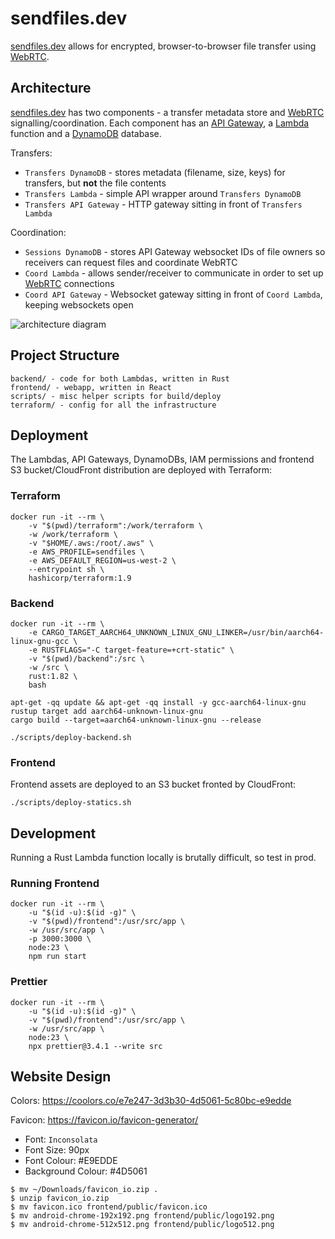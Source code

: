 # sendfiles.dev

[sendfiles.dev](https://sendfiles.dev) allows for encrypted, browser-to-browser file transfer using [WebRTC](https://webrtc.org).


## Architecture

[sendfiles.dev](https://sendfiles.dev) has two components - a transfer metadata store and [WebRTC](https://webrtc.org) signalling/coordination. Each component has an [API Gateway](https://aws.amazon.com/api-gateway/), a [Lambda](https://aws.amazon.com/lambda/) function and a [DynamoDB](https://aws.amazon.com/dynamodb/) database.

Transfers:
  - `Transfers DynamoDB` - stores metadata (filename, size, keys) for transfers, but **not** the file contents
  - `Transfers Lambda` - simple API wrapper around `Transfers DynamoDB`
  - `Transfers API Gateway` - HTTP gateway sitting in front of `Transfers Lambda`

Coordination:
  - `Sessions DynamoDB` - stores API Gateway websocket IDs of file owners so receivers can request files and coordinate WebRTC
  - `Coord Lambda` - allows sender/receiver to communicate in order to set up [WebRTC](https://webrtc.org) connections
  - `Coord API Gateway` - Websocket gateway sitting in front of `Coord Lambda`, keeping websockets open

![architecture diagram](https://sendfiles.dev/architecture.png)


## Project Structure
```
backend/ - code for both Lambdas, written in Rust
frontend/ - webapp, written in React
scripts/ - misc helper scripts for build/deploy
terraform/ - config for all the infrastructure
```


## Deployment

The Lambdas, API Gateways, DynamoDBs, IAM permissions and frontend S3 bucket/CloudFront distribution are deployed with Terraform:

### Terraform

```shell
docker run -it --rm \
    -v "$(pwd)/terraform":/work/terraform \
    -w /work/terraform \
    -v "$HOME/.aws:/root/.aws" \
    -e AWS_PROFILE=sendfiles \
    -e AWS_DEFAULT_REGION=us-west-2 \
    --entrypoint sh \
    hashicorp/terraform:1.9
```

### Backend

```shell
docker run -it --rm \
    -e CARGO_TARGET_AARCH64_UNKNOWN_LINUX_GNU_LINKER=/usr/bin/aarch64-linux-gnu-gcc \
    -e RUSTFLAGS="-C target-feature=+crt-static" \
    -v "$(pwd)/backend":/src \
    -w /src \
    rust:1.82 \
    bash

apt-get -qq update && apt-get -qq install -y gcc-aarch64-linux-gnu
rustup target add aarch64-unknown-linux-gnu
cargo build --target=aarch64-unknown-linux-gnu --release
```

```shell
./scripts/deploy-backend.sh
```

### Frontend

Frontend assets are deployed to an S3 bucket fronted by CloudFront:
```shell
./scripts/deploy-statics.sh
```


## Development

Running a Rust Lambda function locally is brutally difficult, so test in prod.

### Running Frontend
```shell
docker run -it --rm \
    -u "$(id -u):$(id -g)" \
    -v "$(pwd)/frontend":/usr/src/app \
    -w /usr/src/app \
    -p 3000:3000 \
    node:23 \
    npm run start
```

### Prettier
```shell
docker run -it --rm \
    -u "$(id -u):$(id -g)" \
    -v "$(pwd)/frontend":/usr/src/app \
    -w /usr/src/app \
    node:23 \
    npx prettier@3.4.1 --write src
```


## Website Design

Colors: https://coolors.co/e7e247-3d3b30-4d5061-5c80bc-e9edde

Favicon: https://favicon.io/favicon-generator/
  - Font: `Inconsolata`
  - Font Size: 90px
  - Font Colour: #E9EDDE
  - Background Colour: #4D5061

```shell
$ mv ~/Downloads/favicon_io.zip .
$ unzip favicon_io.zip
$ mv favicon.ico frontend/public/favicon.ico
$ mv android-chrome-192x192.png frontend/public/logo192.png
$ mv android-chrome-512x512.png frontend/public/logo512.png
```
